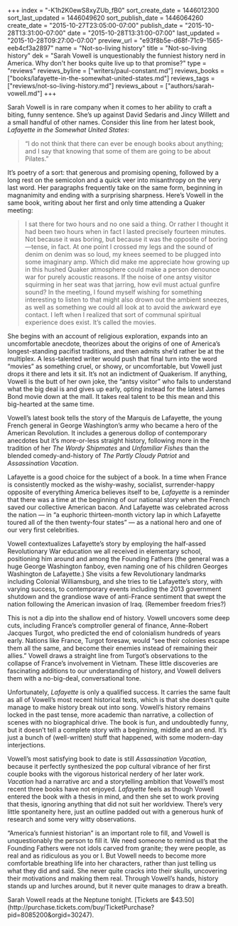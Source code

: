 +++
index = "-K1h2K0ewS8xyZUb_fB0"
sort_create_date = 1446012300
sort_last_updated = 1446049620
sort_publish_date = 1446064260
create_date = "2015-10-27T23:05:00-07:00"
publish_date = "2015-10-28T13:31:00-07:00"
date = "2015-10-28T13:31:00-07:00"
last_updated = "2015-10-28T09:27:00-07:00"
preview_url = "e93f8b5e-d68f-71c9-1565-eeb4cf3a2897"
name = "Not-so-living history"
title = "Not-so-living history"
dek = "Sarah Vowell is unquestionably the funniest history nerd in America. Why don't her books quite live up to that promise?"
type = "reviews"
reviews_byline = ["writers/paul-constant.md"]
reviews_books = ["books/lafayette-in-the-somewhat-united-states.md"]
reviews_tags = ["reviews/not-so-living-history.md"]
reviews_about = ["authors/sarah-vowell.md"]
+++

Sarah Vowell is in rare company when it comes to her ability to craft a biting, funny sentence. She’s up against David Sedaris and Jincy Willett and a small handful of other names. Consider this line from her latest book, *Lafayette in the Somewhat United States*:

<blockquote>“I do not think that there can ever be enough books about anything; and I say that knowing that some of them are going to be about Pilates.”</blockquote>

It’s poetry of a sort: that generous and promising opening, followed by a long rest on the semicolon and a quick veer into misanthropy on the very last word. Her paragraphs frequently take on the same form, beginning in magnanimity and ending with a surprising sharpness. Here’s Vowell in the same book, writing about her first and only time attending a Quaker meeting:

<blockquote>I sat there for two hours and no one said a thing. Or rather I thought it had been two hours when in fact I lasted precisely fourteen minutes. Not because it was boring, but because it was the opposite of boring—tense, in fact. At one point I crossed my legs and the sound of denim on denim was so loud, my knees seemed to be plugged into some imaginary amp. Which did make me appreciate how growing up in this hushed Quaker atmosphere could make a person denounce war for purely acoustic reasons. If the noise of one antsy visitor squirming in her seat was that jarring, how evil must actual gunfire sound? In the meeting, I found myself wishing for something interesting to listen to that might also drown out the ambient sneezes, as well as something we could all look at to avoid the awkward eye contact. I left when I realized that sort of communal spiritual experience does exist. It’s called the movies.</blockquote>

She begins with an account of religious exploration, expands into an uncomfortable anecdote, theorizes about the origins of one of America’s longest-standing pacifist traditions, and then admits she’d rather be at the multiplex. A less-talented writer would push that final turn into the word “movies” as something cruel, or showy, or uncomfortable, but Vowell just drops it there and lets it sit. It’s not an indictment of Quakerism. If anything, Vowell is the butt of her own joke, the “antsy visitor” who fails to understand what the big deal is and gives up early, opting instead for the latest James Bond movie down at the mall. It takes real talent to be this mean and this big-hearted at the same time.

<div class="break"></div>

Vowell’s latest book tells the story of the Marquis de Lafayette, the young French general in George Washington’s army who became a hero of the American Revolution. It includes a generous dollop of contemporary anecdotes but it’s more-or-less straight history, following more in the tradition of her *The Wordy Shipmates* and *Unfamiliar Fishes* than the blended comedy-and-history of *The Partly Cloudy Patriot* and  *Assassination Vacation*. 

Lafayette is a good choice for the subject of a book. In a time when France is consistently mocked as the wishy-washy, socialist, surrender-happy opposite of everything America believes itself to be, *Lafayette* is a reminder that there was a time at the beginning of our national story when the French saved our collective American bacon. And Lafayette was celebrated across the nation — in “a euphoric thirteen-month victory lap in which Lafayette toured all of the then twenty-four states” — as a national hero and one of our very first celebrities.

Vowell contextualizes Lafayette’s story by employing the half-assed Revolutionary War education we all received in elementary school, positioning him around and among the Founding Fathers (the general was a huge George Washington fanboy, even naming one of his children Georges Washington de Lafayette.) She visits a few Revolutionary landmarks including Colonial Williamsburg, and she tries to tie Lafayette’s story, with varying success, to contemporary events including the 2013 government shutdown and  the grandiose wave of anti-France sentiment that swept the nation following the American invasion of Iraq. (Remember freedom fries?) 

This is not a dip into the shallow end of history. Vowell uncovers some deep cuts, including France’s comptroller general of finance, Anne-Robert Jacques Turgot, who predicted the end of colonialism hundreds of years early. Nations like France, Turgot foresaw, would “see their colonies escape them all the same, and become their enemies instead of remaining their allies.” Vowell draws a straight line from Turgot’s observations to the collapse of France’s involvement in Vietnam. These little discoveries are fascinating additions to our understanding of history, and Vowell delivers them with a no-big-deal, conversational tone.

Unfortunately, *Lafayette* is only a qualified success. It carries the same fault as all of Vowell’s most recent historical texts, which is that she doesn’t quite manage to make history break out into song. Vowell’s history remains locked in the past tense, more academic than narrative, a collection of scenes with no biographical drive. The book is fun, and undoubtedly funny, but it doesn’t tell a complete story with a beginning, middle and an end. It’s just a bunch of (well-written) stuff that happened, with some modern-day interjections.

Vowell’s most satisfying book to date is still *Assassination Vacation*, because it perfectly synthesized the pop cultural vibrance of her first couple books with the vigorous historical nerdery of her later work. *Vacation* had a narrative arc and a storytelling ambition that Vowell’s most recent three books have not enjoyed. *Lafayette* feels as though Vowell entered the book with a thesis in mind, and then she set to work proving that thesis, ignoring anything that did not suit her worldview. There’s very little spontaneity here, just an outline padded out with a generous hunk of research and some very witty observations.

“America’s funniest historian” is an important role to fill, and Vowell is unquestionably the person to fill it. We need someone to remind us that the Founding Fathers were not idols carved from granite; they were people, as real and as ridiculous as you or I. But Vowell needs to become more comfortable breathing life into her characters, rather than just telling us what they did and said. She never quite cracks into their skulls, uncovering their motivations and making them real. Through Vowell’s hands, history stands up and lurches around, but it never quite manages to draw a breath. 

<p class="footer">Sarah Vowell reads at the Neptune tonight. [Tickets are $43.50](http://purchase.tickets.com/buy/TicketPurchase?pid=8085200&orgid=30247).</p>